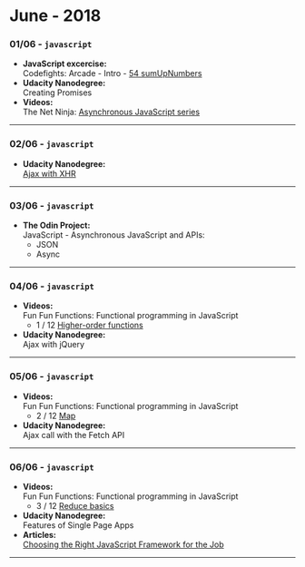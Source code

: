 # June - 2018

### **01/06** - `javascript`  
   - **JavaScript excercise:**  
   Codefights: Arcade - Intro - [54 sumUpNumbers](https://github.com/jpacsai/codeFights/blob/master/Intro/12_LandOfLogic/54_sumUpNums.js)
   - **Udacity Nanodegree:**  
   Creating Promises  
   - **Videos:**    
  The Net Ninja: [Asynchronous JavaScript series](https://www.youtube.com/watch?v=YxWMxJONp7E&list=PL4cUxeGkcC9jAhrjtZ9U93UMIhnCc44MH)
***
### **02/06** - `javascript`  
   - **Udacity Nanodegree:**  
   [Ajax with XHR](https://github.com/jpacsai/GoogleUdacity_Nanodegree/tree/master/Nanodegree/4_FrontEnd_Applications/5_Ajax/lesson-1-async-w-xhr)
***
### **03/06** - `javascript`  
   - **The Odin Project:**  
   JavaScript - Asynchronous JavaScript and APIs:  
     - JSON
     - Async
***
### **04/06** - `javascript`  
   - **Videos:**  
   Fun Fun Functions: Functional programming in JavaScript  
     - 1 / 12 [Higher-order functions](https://www.youtube.com/watch?v=BMUiFMZr7vk&list=PL0zVEGEvSaeEd9hlmCXrk5yUyqUag-n84)
   - **Udacity Nanodegree:**  
   Ajax with jQuery  
***
### **05/06** - `javascript`  
   - **Videos:**  
   Fun Fun Functions: Functional programming in JavaScript  
     - 2 / 12 [Map](https://www.youtube.com/watch?v=bCqtb-Z5YGQ&index=2&list=PL0zVEGEvSaeEd9hlmCXrk5yUyqUag-n84)
   - **Udacity Nanodegree:**  
   Ajax call with the Fetch API  
***
### **06/06** - `javascript`  
   - **Videos:**  
   Fun Fun Functions: Functional programming in JavaScript  
     - 3 / 12 [Reduce basics](https://www.youtube.com/watch?v=Wl98eZpkp-c&index=3&list=PL0zVEGEvSaeEd9hlmCXrk5yUyqUag-n84)
   - **Udacity Nanodegree:**  
   Features of Single Page Apps  
   - **Articles:**  
   [Choosing the Right JavaScript Framework for the Job](https://www.lullabot.com/articles/choosing-the-right-javascript-framework-for-the-job)
***
